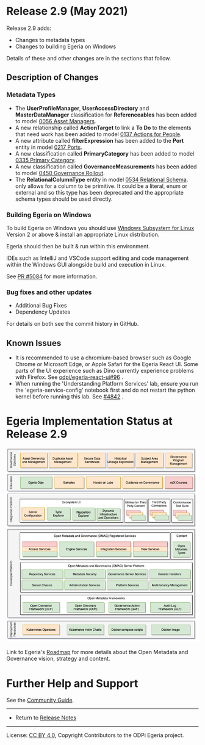 <!-- SPDX-License-Identifier: CC-BY-4.0 -->
<!-- Copyright Contributors to the ODPi Egeria project. -->

# Release 2.9 (May 2021)

Release 2.9 adds:
* Changes to metadata types
* Changes to building Egeria on Windows

Details of these and other changes are in the sections that follow.

## Description of Changes

### Metadata Types

* The **UserProfileManager**, **UserAccessDirectory** and **MasterDataManager** classification for **Referenceables** has been added
to model [0056 Asset Managers](../open-metadata-publication/website/open-metadata-types/0056-Asset-Managers.md).
* A new relationship called **ActionTarget** to link a **To Do** to the elements that need work has been added
to model [0137 Actions for People](../open-metadata-publication/website/open-metadata-types/0137-Actions.md).
* A new attribute called **filterExpression** has been added to the **Port** entity in
model [0217 Ports](../open-metadata-publication/website/open-metadata-types/0217-Ports.md).
* A new classification called **PrimaryCategory** has been added to
model [0335 Primary Category](../open-metadata-publication/website/open-metadata-types/0335-Primary-Category.md).
* A new classification called **GovernanceMeasurements** has been added to
model [0450 Governance Rollout](../open-metadata-publication/website/open-metadata-types/0450-Governance-Rollout.md).
* The **RelationalColumnType** entity in
model [0534 Relational Schema](../open-metadata-publication/website/open-metadata-types/0534-Relational-Schemas.md).
only allows for a column to be primitive. It could be a literal, enum or external and so this type has been deprecated
and the appropriate schema types should be used directly.

### Building Egeria on Windows

To build Egeria on Windows you should use [Windows Subsystem for Linux](https://docs.microsoft.com/en-us/windows/wsl/) Version 2 or above & install an 
appropriate Linux distribution.

Egeria should then be built & run within this environment. 

IDEs such as IntelliJ and VSCode support editing and code management within the Windows GUI alongside build and execution in Linux.

See [PR #5084](https://github.com/odpi/egeria/pull/5084) for more information.

### Bug fixes and other updates
* Additional Bug Fixes
* Dependency Updates

For details on both see the commit history in GitHub.

## Known Issues

* It is recommended to use a chromium-based browser such as Google Chrome or Microsoft Edge, or Apple Safari for the Egeria React UI. Some parts of the UI experience such as Dino currently experience problems with Firefox. See [odpi/egeria-react-ui#96](https://github.com/odpi/egeria-react-ui/issues/96) .
* When running the 'Understanding Platform Services' lab, ensure you run the 'egeria-service-config' notebook first and do not restart the python kernel before running this lab. See [#4842](https://github.com/odpi/egeria/issues/4842) .

# Egeria Implementation Status at Release 2.9

![Egeria Implementation Status](../open-metadata-publication/website/roadmap/functional-organization-showing-implementation-status-for-2.9.png#pagewidth)

Link to Egeria's [Roadmap](../open-metadata-publication/website/roadmap) for more details about the
Open Metadata and Governance vision, strategy and content.


# Further Help and Support

See the [Community Guide](../Community-Guide.md).

----
* Return to [Release Notes](.)
   
----
License: [CC BY 4.0](https://creativecommons.org/licenses/by/4.0/),
Copyright Contributors to the ODPi Egeria project.
